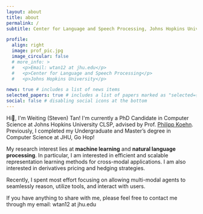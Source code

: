 ```yaml
---
layout: about
title: about
permalink: /
subtitle: Center for Language and Speech Processing, Johns Hopkins University

profile:
  align: right
  image: prof_pic.jpg
  image_circular: false
  # more_info: >
  #   <p>Email: wtan12 at jhu.edu</p>
  #   <p>Center for Language and Speech Processing</p>
  #   <p>Johns Hopkins University</p>

news: true # includes a list of news items
selected_papers: true # includes a list of papers marked as "selected={true}"
social: false # disabling social icons at the bottom
---
```


Hi👋, I'm Weiting (Steven) Tan! I'm currently a PhD Candidate in Computer Science at Johns Hopkins University CLSP, advised by Prof. [Philipp Koehn](https://www.cs.jhu.edu/~phi/). Previously, I completed my Undergraduate and Master’s degree in Computer Science at JHU, Go Hop!

My research interest lies at **machine learning** and **natural language processing**. In particular, I am interested in efficient and scalable representation learning methods for cross-modal applications. I am also interested in derivatives pricing and hedging strategies.

Recently, I spent most effort focusing on allowing multi-modal agents to seamlessly reason, utilize tools, and interact with users.


If you have anything to share with me, please feel free to contact me through my email: wtan12 at jhu.edu
